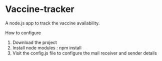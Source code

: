 # Vaccine-tracker
A node.js app to track the vaccine availability.

How to configure

1. Download the project
2. Install node modules : npm install
3. Visit the config.js file to configure the mail receiver and sender details
